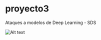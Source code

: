 # proyecto3
 Ataques a modelos de Deep Learning - SDS

![Alt text](relative/path/to/img.jpg?raw=true "Title")
